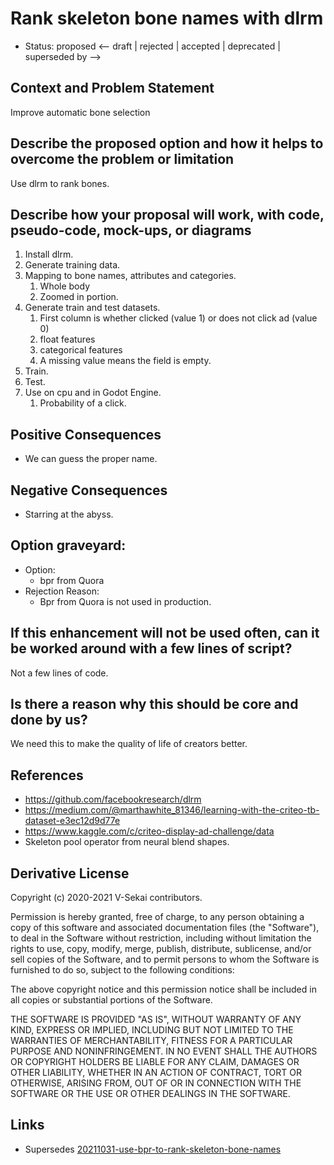 # Rank skeleton bone names with dlrm

- Status: proposed <-- draft | rejected | accepted | deprecated | superseded by -->

## Context and Problem Statement

Improve automatic bone selection

## Describe the proposed option and how it helps to overcome the problem or limitation


Use dlrm to rank bones.


## Describe how your proposal will work, with code, pseudo-code, mock-ups, or diagrams

1. Install dlrm.
2. Generate training data.
3. Mapping to bone names, attributes and categories.
   1. Whole body
   2. Zoomed in portion.
4. Generate train and test datasets.
   1. First column is whether clicked (value 1) or does not click ad (value 0)
   2. float features
   3. categorical features
   4. A missing value means the field is empty.
5. Train.
6. Test.
7. Use on cpu and in Godot Engine.
   1. Probability of a click.

## Positive Consequences <!-- optional -->

- We can guess the proper name.

## Negative Consequences <!-- optional -->

- Starring at the abyss.

## Option graveyard: <!-- same as above -->

- Option:
  - bpr from Quora
- Rejection Reason:
  - Bpr from Quora is not used in production.

## If this enhancement will not be used often, can it be worked around with a few lines of script?

Not a few lines of code.

## Is there a reason why this should be core and done by us?

We need this to make the quality of life of creators better.

## References <!-- optional -->

- https://github.com/facebookresearch/dlrm
- https://medium.com/@marthawhite_81346/learning-with-the-criteo-tb-dataset-e3ec12d9d77e
- https://www.kaggle.com/c/criteo-display-ad-challenge/data
- Skeleton pool operator from neural blend shapes.

## Derivative License

Copyright (c) 2020-2021 V-Sekai contributors.

Permission is hereby granted, free of charge, to any person obtaining a copy
of this software and associated documentation files (the "Software"), to deal
in the Software without restriction, including without limitation the rights
to use, copy, modify, merge, publish, distribute, sublicense, and/or sell
copies of the Software, and to permit persons to whom the Software is
furnished to do so, subject to the following conditions:

The above copyright notice and this permission notice shall be included in all
copies or substantial portions of the Software.

THE SOFTWARE IS PROVIDED "AS IS", WITHOUT WARRANTY OF ANY KIND, EXPRESS OR
IMPLIED, INCLUDING BUT NOT LIMITED TO THE WARRANTIES OF MERCHANTABILITY,
FITNESS FOR A PARTICULAR PURPOSE AND NONINFRINGEMENT. IN NO EVENT SHALL THE
AUTHORS OR COPYRIGHT HOLDERS BE LIABLE FOR ANY CLAIM, DAMAGES OR OTHER
LIABILITY, WHETHER IN AN ACTION OF CONTRACT, TORT OR OTHERWISE, ARISING FROM,
OUT OF OR IN CONNECTION WITH THE SOFTWARE OR THE USE OR OTHER DEALINGS IN THE
SOFTWARE.


## Links

- Supersedes [20211031-use-bpr-to-rank-skeleton-bone-names](20211031-use-bpr-to-rank-skeleton-bone-names.md)


